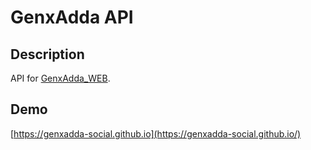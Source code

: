 # GenxAdda API
## Description
API for [GenxAdda_WEB](https://github.com/rohitnishad613/GenxAdda_WEB). 
## Demo
[https://genxadda-social.github.io](https://genxadda-social.github.io/)
